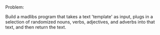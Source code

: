 Problem:

Build a madlibs program that takes a text 'template' as input, plugs in a selection of randomized nouns, verbs, adjectives, and adverbs into that text, and then return the text.
